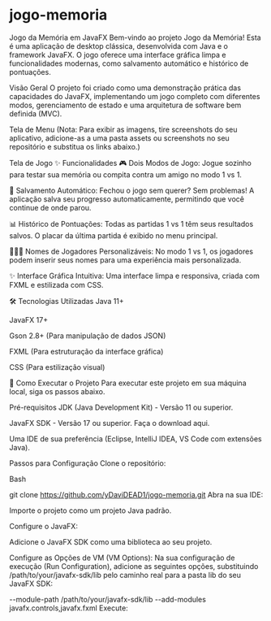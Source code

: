 # jogo-memoria
Jogo da Memória em JavaFX
Bem-vindo ao projeto Jogo da Memória! Esta é uma aplicação de desktop clássica, desenvolvida com Java e o framework JavaFX. O jogo oferece uma interface gráfica limpa e funcionalidades modernas, como salvamento automático e histórico de pontuações.

Visão Geral
O projeto foi criado como uma demonstração prática das capacidades do JavaFX, implementando um jogo completo com diferentes modos, gerenciamento de estado e uma arquitetura de software bem definida (MVC).

Tela de Menu
(Nota: Para exibir as imagens, tire screenshots do seu aplicativo, adicione-as a uma pasta assets ou screenshots no seu repositório e substitua os links abaixo.)

Tela de Jogo
✨ Funcionalidades
🎮 Dois Modos de Jogo: Jogue sozinho para testar sua memória ou compita contra um amigo no modo 1 vs 1.

💾 Salvamento Automático: Fechou o jogo sem querer? Sem problemas! A aplicação salva seu progresso automaticamente, permitindo que você continue de onde parou.

📊 Histórico de Pontuações: Todas as partidas 1 vs 1 têm seus resultados salvos. O placar da última partida é exibido no menu principal.

🧑‍🤝‍🧑 Nomes de Jogadores Personalizáveis: No modo 1 vs 1, os jogadores podem inserir seus nomes para uma experiência mais personalizada.

✨ Interface Gráfica Intuitiva: Uma interface limpa e responsiva, criada com FXML e estilizada com CSS.

🛠️ Tecnologias Utilizadas
Java 11+

JavaFX 17+

Gson 2.8+ (Para manipulação de dados JSON)

FXML (Para estruturação da interface gráfica)

CSS (Para estilização visual)

🚀 Como Executar o Projeto
Para executar este projeto em sua máquina local, siga os passos abaixo.

Pré-requisitos
JDK (Java Development Kit) - Versão 11 ou superior.

JavaFX SDK - Versão 17 ou superior. Faça o download aqui.

Uma IDE de sua preferência (Eclipse, IntelliJ IDEA, VS Code com extensões Java).

Passos para Configuração
Clone o repositório:

Bash

git clone https://github.com/yDaviDEAD1/jogo-memoria.git
Abra na sua IDE:

Importe o projeto como um projeto Java padrão.

Configure o JavaFX:

Adicione o JavaFX SDK como uma biblioteca ao seu projeto.

Configure as Opções de VM (VM Options): Na sua configuração de execução (Run Configuration), adicione as seguintes opções, substituindo /path/to/your/javafx-sdk/lib pelo caminho real para a pasta lib do seu JavaFX SDK:

--module-path /path/to/your/javafx-sdk/lib --add-modules javafx.controls,javafx.fxml
Execute:
